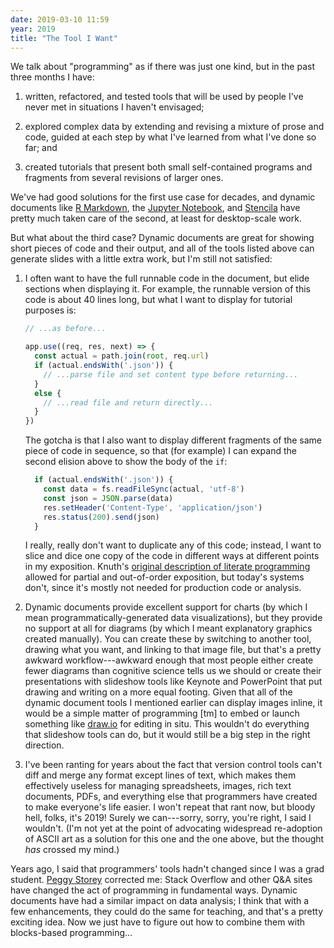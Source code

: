 ```yaml
---
date: 2019-03-10 11:59
year: 2019
title: "The Tool I Want"
---
```


We talk about "programming" as if there was just one kind,
but in the past three months I have:

1.  written, refactored, and tested tools
    that will be used by people I've never met
    in situations I haven't envisaged;

2.  explored complex data
    by extending and revising a mixture of prose and code,
    guided at each step by what I've learned from what I've done so far;
    and

3.  created tutorials that present both small self-contained programs
    and fragments from several revisions of larger ones.

We've had good solutions for the first use case for decades,
and dynamic documents like [R Markdown](https://rmarkdown.rstudio.com/),
the [Jupyter Notebook](https://jupyter.org/),
and [Stencila](https://stenci.la/)
have pretty much taken care of the second,
at least for desktop-scale work.

But what about the third case?
Dynamic documents are great for showing short pieces of code and their output,
and all of the tools listed above can generate slides with a little extra work,
but I'm still not satisfied:

1.  I often want to have the full runnable code in the document,
    but elide sections when displaying it.
    For example,
    the runnable version of this code is about 40 lines long,
    but what I want to display for tutorial purposes is:

    ```js
    // ...as before...

    app.use((req, res, next) => {
      const actual = path.join(root, req.url)
      if (actual.endsWith('.json')) {
        // ...parse file and set content type before returning...
      }
      else {
        // ...read file and return directly...
      }
    })
    ```

    The gotcha is that I also want to display different fragments of the same piece of code in sequence,
    so that (for example)
    I can expand the second elision above to show the body of the `if`:

    ```js
      if (actual.endsWith('.json')) {
        const data = fs.readFileSync(actual, 'utf-8')
        const json = JSON.parse(data)
        res.setHeader('Content-Type', 'application/json')
        res.status(200).send(json)
      }
    ```

    I really, really don't want to duplicate any of this code;
    instead,
    I want to slice and dice one copy of the code in different ways
    at different points in my exposition.
    Knuth's [original description of literate programming](http://www.literateprogramming.com/knuthweb.pdf)
    allowed for partial and out-of-order exposition,
    but today's systems don't,
    since it's mostly not needed for production code or analysis.

2.  Dynamic documents provide excellent support for charts
    (by which I mean programmatically-generated data visualizations),
    but they provide no support at all for diagrams
    (by which I meant explanatory graphics created manually).
    You can create these by switching to another tool,
    drawing what you want,
    and linking to that image file,
    but that's a pretty awkward workflow---awkward enough that
    most people either create fewer diagrams than cognitive science tells us we should
    or create their presentations with slideshow tools like Keynote and PowerPoint
    that put drawing and writing on a more equal footing.
    Given that all of the dynamic document tools I mentioned earlier can display images inline,
    it would be a simple matter of programming [tm] to embed or launch something like [draw.io](https://www.draw.io/)
    for editing in situ.
    This wouldn't do everything that slideshow tools can do,
    but it would still be a big step in the right direction.

3.  I've been ranting for years about the fact that
    version control tools can't diff and merge any format except lines of text,
    which makes them effectively useless for managing spreadsheets,
    images,
    rich text documents,
    PDFs,
    and everything else that programmers have created to make everyone's life easier.
    I won't repeat that rant now,
    but bloody hell, folks,
    it's 2019!
    Surely we can---sorry,
    sorry,
    you're right,
    I said I wouldn't.
    (I'm not yet at the point of advocating widespread re-adoption of ASCII art
    as a solution for this one and the one above,
    but the thought *has* crossed my mind.)

Years ago,
I said that programmers' tools hadn't changed since I was a grad student.
[Peggy Storey](http://margaretstorey.com/) corrected me:
Stack Overflow and other Q&A sites have changed the act of programming in fundamental ways.
Dynamic documents have had a similar impact on data analysis;
I think that with a few enhancements,
they could do the same for teaching,
and that's a pretty exciting idea.
Now we just have to figure out how to combine them with blocks-based programming...
